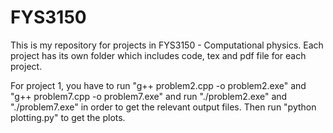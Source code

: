# FYS3150

This is my repository for projects in FYS3150 - Computational physics. Each project has its own folder which includes code, tex and pdf file for each project. 

For project 1, you have to run "g++ problem2.cpp -o problem2.exe" and "g++ problem7.cpp -o problem7.exe" and run "./problem2.exe" and "./problem7.exe" in order to get the relevant output files. Then run "python plotting.py" to get the plots.